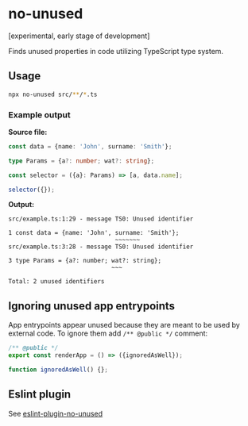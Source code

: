 # no-unused

[experimental, early stage of development]

Finds unused properties in code utilizing TypeScript type system.


## Usage

```sh
npx no-unused src/**/*.ts
```


### Example output

**Source file:**

```ts
const data = {name: 'John', surname: 'Smith'};

type Params = {a?: number; wat?: string};

const selector = ({a}: Params) => [a, data.name];

selector({});
```

**Output:**

```
src/example.ts:1:29 - message TS0: Unused identifier

1 const data = {name: 'John', surname: 'Smith'};
                              ~~~~~~~
src/example.ts:3:28 - message TS0: Unused identifier

3 type Params = {a?: number; wat?: string};
                             ~~~

Total: 2 unused identifiers
```


## Ignoring unused app entrypoints

App entrypoints appear unused because they are meant to be used by external code.
To ignore them add `/** @public */` comment:

```ts
/** @public */
export const renderApp = () => ({ignoredAsWell});

function ignoredAsWell() {};
```


## Eslint plugin

See [eslint-plugin-no-unused](https://www.npmjs.com/package/eslint-plugin-no-unused)
